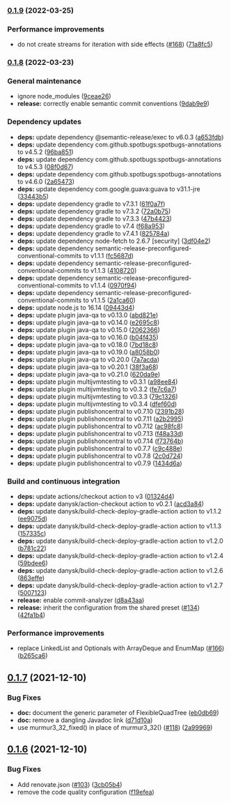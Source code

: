 ### [0.1.9](https://github.com/DanySK/java-quadtree/compare/0.1.8...0.1.9) (2022-03-25)


### Performance improvements

* do not create streams for iteration with side effects ([#168](https://github.com/DanySK/java-quadtree/issues/168)) ([71a8fc5](https://github.com/DanySK/java-quadtree/commit/71a8fc5966a26614dba6ceed0e955e919629774e))

### [0.1.8](https://github.com/DanySK/java-quadtree/compare/0.1.7...0.1.8) (2022-03-23)


### General maintenance

* ignore node_modules ([9ceae26](https://github.com/DanySK/java-quadtree/commit/9ceae26254aac89ca1fed37696bdad091b6b0aa8))
* **release:** correctly enable semantic commit conventions ([9dab9e9](https://github.com/DanySK/java-quadtree/commit/9dab9e96d8458016bf631d10992a49702d163daa))


### Dependency updates

* **deps:** update dependency @semantic-release/exec to v6.0.3 ([a653fdb](https://github.com/DanySK/java-quadtree/commit/a653fdb1792323ed2c77e5af19ea5ae42da5411c))
* **deps:** update dependency com.github.spotbugs:spotbugs-annotations to v4.5.2 ([96ba851](https://github.com/DanySK/java-quadtree/commit/96ba851d7cabee7b8f12162f17e2e09405a43e44))
* **deps:** update dependency com.github.spotbugs:spotbugs-annotations to v4.5.3 ([08f0d67](https://github.com/DanySK/java-quadtree/commit/08f0d6798b94d767acdbacced73d7c2f29956358))
* **deps:** update dependency com.github.spotbugs:spotbugs-annotations to v4.6.0 ([2a65473](https://github.com/DanySK/java-quadtree/commit/2a65473b3dc696414fedbb6cfd9610c2faa2a6c7))
* **deps:** update dependency com.google.guava:guava to v31.1-jre ([33443b5](https://github.com/DanySK/java-quadtree/commit/33443b50ef796dc7784df16426f34f7ace175bb1))
* **deps:** update dependency gradle to v7.3.1 ([61f0a7f](https://github.com/DanySK/java-quadtree/commit/61f0a7fc68d92de3bfa9c303dab1d052d6237169))
* **deps:** update dependency gradle to v7.3.2 ([72a0b75](https://github.com/DanySK/java-quadtree/commit/72a0b7561e7fa00c43526b3b1d2d39be4beadb2a))
* **deps:** update dependency gradle to v7.3.3 ([47b4423](https://github.com/DanySK/java-quadtree/commit/47b44232cf3b7d22a044560acfef58a6da60553f))
* **deps:** update dependency gradle to v7.4 ([f68a953](https://github.com/DanySK/java-quadtree/commit/f68a953013f29d9fb6d448e0a0abfcd00dd503a3))
* **deps:** update dependency gradle to v7.4.1 ([825784a](https://github.com/DanySK/java-quadtree/commit/825784a0771cafd7fcb5ecd4f06ef80ba78d8f09))
* **deps:** update dependency node-fetch to 2.6.7 [security] ([3df04e2](https://github.com/DanySK/java-quadtree/commit/3df04e206f93f5914526297b533f568a14f44122))
* **deps:** update dependency semantic-release-preconfigured-conventional-commits to v1.1.1 ([fc5687d](https://github.com/DanySK/java-quadtree/commit/fc5687d355d6ba8b974ff83ddad6180ec577f92a))
* **deps:** update dependency semantic-release-preconfigured-conventional-commits to v1.1.3 ([4108720](https://github.com/DanySK/java-quadtree/commit/410872048e5a70104983e25bf3353f7d224b55f7))
* **deps:** update dependency semantic-release-preconfigured-conventional-commits to v1.1.4 ([0970f94](https://github.com/DanySK/java-quadtree/commit/0970f9465da9d94773b82611e944b88cb52819aa))
* **deps:** update dependency semantic-release-preconfigured-conventional-commits to v1.1.5 ([2a1ca60](https://github.com/DanySK/java-quadtree/commit/2a1ca60466155e1c4982f6fc93d5ebdfd2b6221c))
* **deps:** update node.js to 16.14 ([09443d4](https://github.com/DanySK/java-quadtree/commit/09443d4a8fcbd3000a499b2eb5917d9f2ec06506))
* **deps:** update plugin java-qa to v0.13.0 ([abd821e](https://github.com/DanySK/java-quadtree/commit/abd821eae7baae2ec54d73a4317142bbce2e1acd))
* **deps:** update plugin java-qa to v0.14.0 ([e2695c8](https://github.com/DanySK/java-quadtree/commit/e2695c8104c7fbbf9bc4a22d2c7a2b371e7354e5))
* **deps:** update plugin java-qa to v0.15.0 ([2062366](https://github.com/DanySK/java-quadtree/commit/2062366a46d9216c1caad17cfe495d61aa7c79c6))
* **deps:** update plugin java-qa to v0.16.0 ([b04f435](https://github.com/DanySK/java-quadtree/commit/b04f435f40c473e4f8c7f0104b8773082c36e7c3))
* **deps:** update plugin java-qa to v0.18.0 ([7bd18c8](https://github.com/DanySK/java-quadtree/commit/7bd18c8b49718c6b606cac023c98b841c4e590df))
* **deps:** update plugin java-qa to v0.19.0 ([a8058b0](https://github.com/DanySK/java-quadtree/commit/a8058b0bf91b97ec6a35fcae3374492b6f106cea))
* **deps:** update plugin java-qa to v0.20.0 ([7a7acda](https://github.com/DanySK/java-quadtree/commit/7a7acda5add554c85ceeb3ae59951849ff5e2d70))
* **deps:** update plugin java-qa to v0.20.1 ([38f3a68](https://github.com/DanySK/java-quadtree/commit/38f3a68504e920c60a82e2d1f320300c19ce3855))
* **deps:** update plugin java-qa to v0.21.0 ([620da9e](https://github.com/DanySK/java-quadtree/commit/620da9e2f0c560909cf6ad906fd637c36839e9d0))
* **deps:** update plugin multijvmtesting to v0.3.1 ([a98ee84](https://github.com/DanySK/java-quadtree/commit/a98ee84c6269c667bd61ea3723fa5220dec99b8e))
* **deps:** update plugin multijvmtesting to v0.3.2 ([fe7c6a7](https://github.com/DanySK/java-quadtree/commit/fe7c6a703e6c37cf979ddea6da4782ba1fe43546))
* **deps:** update plugin multijvmtesting to v0.3.3 ([79c1326](https://github.com/DanySK/java-quadtree/commit/79c1326d7879ddfb8421dfa2ac6a6f806001b572))
* **deps:** update plugin multijvmtesting to v0.3.4 ([dfef60d](https://github.com/DanySK/java-quadtree/commit/dfef60dc5df293359a2528056f8e7e1d868d10cc))
* **deps:** update plugin publishoncentral to v0.7.10 ([2391b28](https://github.com/DanySK/java-quadtree/commit/2391b2869f163fffedbc6c6386398b28261733a7))
* **deps:** update plugin publishoncentral to v0.7.11 ([a2b2995](https://github.com/DanySK/java-quadtree/commit/a2b2995d91c9c634bd6929a8aa1bc9466069be13))
* **deps:** update plugin publishoncentral to v0.7.12 ([ac98fc8](https://github.com/DanySK/java-quadtree/commit/ac98fc82a900bb96faf117404f9900689602083f))
* **deps:** update plugin publishoncentral to v0.7.13 ([f48a33d](https://github.com/DanySK/java-quadtree/commit/f48a33d4a7bd92d1bd6fef8c53ebe9c5f9ae28d5))
* **deps:** update plugin publishoncentral to v0.7.14 ([f73764b](https://github.com/DanySK/java-quadtree/commit/f73764b53e3ce1cacf5e3ddd743c5dd7bd1d9edf))
* **deps:** update plugin publishoncentral to v0.7.7 ([c9c488e](https://github.com/DanySK/java-quadtree/commit/c9c488ea92df87c82d35d18abc70ad52554b2eff))
* **deps:** update plugin publishoncentral to v0.7.8 ([2c0d724](https://github.com/DanySK/java-quadtree/commit/2c0d72413bf823dca06e98807f12119cc6b52272))
* **deps:** update plugin publishoncentral to v0.7.9 ([1434d6a](https://github.com/DanySK/java-quadtree/commit/1434d6a2a71cbe45448f516b4dccc29e55a7ab47))


### Build and continuous integration

* **deps:** update actions/checkout action to v3 ([01324d4](https://github.com/DanySK/java-quadtree/commit/01324d466c99f1f43bc5756f6781f110f869e989))
* **deps:** update danysk/action-checkout action to v0.2.1 ([acd3a84](https://github.com/DanySK/java-quadtree/commit/acd3a844895090dce5e9e14e376bd1104c8afdf9))
* **deps:** update danysk/build-check-deploy-gradle-action action to v1.1.2 ([ee9075d](https://github.com/DanySK/java-quadtree/commit/ee9075df2327f4368db3d130af155b19621f3fde))
* **deps:** update danysk/build-check-deploy-gradle-action action to v1.1.3 ([157335c](https://github.com/DanySK/java-quadtree/commit/157335c491225c73d6d650cd98aab757306bb8fc))
* **deps:** update danysk/build-check-deploy-gradle-action action to v1.2.0 ([b781c22](https://github.com/DanySK/java-quadtree/commit/b781c22e5d366fe7b8f56ad75aadb1c41386ee63))
* **deps:** update danysk/build-check-deploy-gradle-action action to v1.2.4 ([59bdee6](https://github.com/DanySK/java-quadtree/commit/59bdee6c146c888aa6059fbaf10835ad86b44524))
* **deps:** update danysk/build-check-deploy-gradle-action action to v1.2.6 ([863effe](https://github.com/DanySK/java-quadtree/commit/863effe9d66634577f7e75e17e033428dad4c597))
* **deps:** update danysk/build-check-deploy-gradle-action action to v1.2.7 ([5007123](https://github.com/DanySK/java-quadtree/commit/5007123dc4681f5fd81bf243072ee4d2d2a094bf))
* **release:** enable commit-analyzer ([d8a43aa](https://github.com/DanySK/java-quadtree/commit/d8a43aa645662591df3baeb7b882c2d266b940a7))
* **release:** inherit the configuration from the shared preset ([#134](https://github.com/DanySK/java-quadtree/issues/134)) ([42fa1b4](https://github.com/DanySK/java-quadtree/commit/42fa1b4dc0ae6fc889b6ba455a15e428b534db5a))


### Performance improvements

* replace LinkedList and Optionals with ArrayDeque and EnumMap ([#166](https://github.com/DanySK/java-quadtree/issues/166)) ([b265ca6](https://github.com/DanySK/java-quadtree/commit/b265ca6cda1df41b95694ca065a2d127cc2b8c6e))

## [0.1.7](https://github.com/DanySK/java-quadtree/compare/0.1.6...0.1.7) (2021-12-10)


### Bug Fixes

* **doc:** document the generic parameter of FlexibleQuadTree ([eb0db69](https://github.com/DanySK/java-quadtree/commit/eb0db698b898a6487e4ab954f39fcaee27d7b012))
* **doc:** remove a dangling Javadoc link ([d71d10a](https://github.com/DanySK/java-quadtree/commit/d71d10a5af6c42da7a081732496177b9e0753c55))
* use murmur3_32_fixed() in place of murmur3_32() ([#118](https://github.com/DanySK/java-quadtree/issues/118)) ([2a99969](https://github.com/DanySK/java-quadtree/commit/2a9996972b33273c0c631aa3d1cffe3d2ec836b2))

## [0.1.6](https://github.com/DanySK/java-quadtree/compare/0.1.5...0.1.6) (2021-12-10)


### Bug Fixes

* Add renovate.json ([#103](https://github.com/DanySK/java-quadtree/issues/103)) ([3cb05b4](https://github.com/DanySK/java-quadtree/commit/3cb05b4127e8b7fad9a7379cb4dbff0f8d70f29d))
* remove the code quality configuration ([f19efea](https://github.com/DanySK/java-quadtree/commit/f19efea88900de76ab63961529617016c953e0bd))

